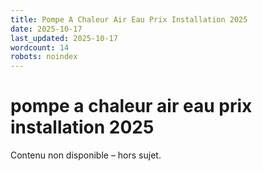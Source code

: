 ```yaml
---
title: Pompe A Chaleur Air Eau Prix Installation 2025
date: 2025-10-17
last_updated: 2025-10-17
wordcount: 14
robots: noindex
---
```


# pompe a chaleur air eau prix installation 2025

Contenu non disponible – hors sujet.